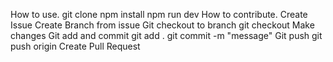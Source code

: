 How to use.
git clone <this repo>
npm install
npm run dev
How to contribute.
Create Issue
Create Branch from issue
Git checkout to branch git checkout <branch-name>
Make changes
Git add and commit git add . git commit -m "message"
Git push git push origin <branch-name>
Create Pull Request
